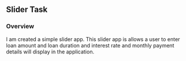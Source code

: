 ## Slider Task
### Overview
I am created a simple slider app. This slider app is allows a user to enter loan amount and loan duration 
and interest rate and monthly payment details will display in the application.
